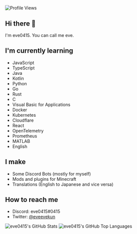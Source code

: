 #

![Profile Views](https://komarev.com/ghpvc/?username=eve0415&color=blueviolet)

## Hi there 👋

I'm eve0415. You can call me eve.

## I'm currently learning

- JavaScript
- TypeScript
- Java
- Kotlin
- Python
- Go
- Rust
- C
- Visual Basic for Applications
- Docker
- Kubernetes
- Cloudflare
- React
- OpenTelemetry
- Prometheus
- MATLAB
- English

## I make

- Some Discord Bots (mostly for myself)
- Mods and plugins for Minecraft
- Translations (English to Japanese and vice versa)

## How to reach me

- Discord: eve0415#0415
- Twitter: [@eveevekun](https://twitter.com/eveevekun)

![eve0415's GitHub Stats](https://github-readme-stats.vercel.app/api?username=eve0415&count_private=true&bg_color=ffffff00&text_color=009a23)
![eve0415's GitHub Top Languages](https://github-readme-stats.vercel.app/api/top-langs/?username=eve0415&layout=compact&langs_count=10&bg_color=ffffff00&title_color=5094f0&text_color=009a23)
